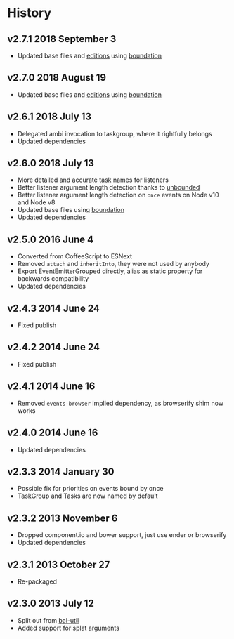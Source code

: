 # History

## v2.7.1 2018 September 3
- Updated base files and [editions](https://github.com/bevry/editions) using [boundation](https://github.com/bevry/boundation)

## v2.7.0 2018 August 19
- Updated base files and [editions](https://github.com/bevry/editions) using [boundation](https://github.com/bevry/boundation)

## v2.6.1 2018 July 13
- Delegated ambi invocation to taskgroup, where it rightfully belongs
- Updated dependencies

## v2.6.0 2018 July 13
- More detailed and accurate task names for listeners
- Better listener argument length detection thanks to [unbounded](https://github.com/bevry/unbounded)
- Better listener argument length detection on `once` events on Node v10 and Node v8
- Updated base files using [boundation](https://github.com/bevry/boundation)
- Updated dependencies

## v2.5.0 2016 June 4
- Converted from CoffeeScript to ESNext
- Removed `attach` and `inheritInto`, they were not used by anybody
- Export EventEmitterGrouped directly, alias as static property for backwards compatibility
- Updated dependencies

## v2.4.3 2014 June 24
- Fixed publish

## v2.4.2 2014 June 24
- Fixed publish

## v2.4.1 2014 June 16
- Removed `events-browser` implied dependency, as browserify shim now works

## v2.4.0 2014 June 16
- Updated dependencies

## v2.3.3 2014 January 30
- Possible fix for priorities on events bound by once
- TaskGroup and Tasks are now named by default

## v2.3.2 2013 November 6
- Dropped component.io and bower support, just use ender or browserify
- Updated dependencies

## v2.3.1 2013 October 27
- Re-packaged

## v2.3.0 2013 July 12
- Split out from [bal-util](https://github.com/balupton/bal-util)
- Added support for splat arguments
